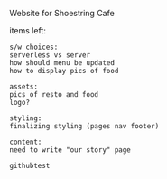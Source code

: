 Website for Shoestring Cafe

items left:

    s/w choices:
    serverless vs server
    how should menu be updated
    how to display pics of food

    assets:
    pics of resto and food
    logo?

    styling:
    finalizing styling (pages nav footer)

    content:
    need to write "our story" page

    githubtest
